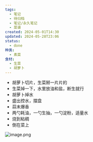 ```yaml
---
tags:
  - 笔记
  - 待归档
  - 笔记/永久笔记
  - 菜谱
created: 2024-05-01T14:30
updated: 2024-05-28T23:06
status:
  - done
种类:
  - 素菜
食材:
  - 生菜
  - 胡萝卜
---
```

- 胡萝卜切片，生菜掰一片片的
- 生菜焯一下，水里放油和盐，断生就行
- 胡萝卜焯水
- 盛出控水，摆盘
- 蒜末爆香
- 两勺耗油，一勺生抽，一勺淀粉，适量水
- 烧到粘稠
- 倒在菜上
 
![image.png](https://gcore.jsdelivr.net/gh/wsm6636/pic/202405282306948.png)
